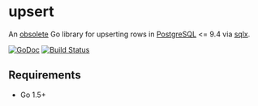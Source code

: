 # upsert
An [obsolete](https://wiki.postgresql.org/wiki/What's_new_in_PostgreSQL_9.5#INSERT_..._ON_CONFLICT_DO_NOTHING.2FUPDATE_.28.22UPSERT.22.29) Go library for upserting rows in [PostgreSQL](http://www.postgresql.org/) &lt;= 9.4 via [sqlx](https://github.com/jmoiron/sqlx).

[![GoDoc](https://godoc.org/github.com/brnstz/upsert?status.svg)](https://godoc.org/github.com/brnstz/upsert)
[![Build Status](https://travis-ci.org/brnstz/upsert.svg?branch=master)](https://travis-ci.org/brnstz/upsert.svg?branch=master)

## Requirements

* Go 1.5+
